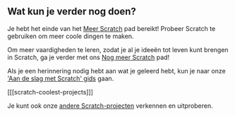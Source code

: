 ## Wat kun je verder nog doen?

Je hebt het einde van het [Meer Scratch](https://projects.raspberrypi.org/en/pathways/more-scratch) pad bereikt! Probeer Scratch te gebruiken om meer coole dingen te maken.

Om meer vaardigheden te leren, zodat je al je ideeën tot leven kunt brengen in Scratch, ga je verder met ons [Nog meer Scratch](https://projects.raspberrypi.org/en/pathways/further-scratch) pad!

Als je een herinnering nodig hebt aan wat je geleerd hebt, kun je naar onze ['Aan de slag met Scratch' gids](https://projects.raspberrypi.org/en/projects/getting-started-scratch) gaan.

[[[scratch-coolest-projects]]]

Je kunt ook onze [andere Scratch-projecten](https://projects.raspberrypi.org/en/projects?software%5B%5D=scratch&curriculum%5B%5D=%201) verkennen en uitproberen.

